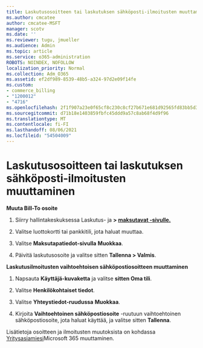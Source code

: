 ```yaml
---
title: Laskutusosoitteen tai laskutuksen sähköposti-ilmoitusten muuttaminen
ms.author: cmcatee
author: cmcatee-MSFT
manager: scotv
ms.date: ''
ms.reviewer: tugu, jmueller
ms.audience: Admin
ms.topic: article
ms.service: o365-administration
ROBOTS: NOINDEX, NOFOLLOW
localization_priority: Normal
ms.collection: Adm_O365
ms.assetid: ef2df989-8539-48b5-a324-97d2e09f14fe
ms.custom:
- commerce_billing
- "1200012"
- "4716"
ms.openlocfilehash: 2f1f907a23e0f65cf8c230c8cf27b671e681d92565fd83bb5d39ebf3c53ab9fd
ms.sourcegitcommit: d71b18e1403859fbfc45ddd9a57c8ab68f4d9f96
ms.translationtype: MT
ms.contentlocale: fi-FI
ms.lasthandoff: 08/06/2021
ms.locfileid: "54504009"
---
```

# <a name="change-billing-address-or-billing-email-notifications"></a>Laskutusosoitteen tai laskutuksen sähköposti-ilmoitusten muuttaminen

**Muuta Bill-To osoite**

1. Siirry hallintakeskuksessa Laskutus- ja **> [maksutavat -sivulle.](https://go.microsoft.com/fwlink/p/?linkid=2018806)**

2. Valitse luottokortti tai pankkitili, jota haluat muuttaa.

3. Valitse **Maksutapatiedot-sivulla** **Muokkaa**.

4. Päivitä laskutusosoite ja valitse sitten **Tallenna > Valmis**.

**Laskutusilmoitusten vaihtoehtoisen sähköpostiosoitteen muuttaminen** 

1. Napsauta **Käyttäjä-kuvaketta** ja valitse **sitten Oma tili**.

2. Valitse **Henkilökohtaiset tiedot**.

3. Valitse **Yhteystiedot-ruudussa** **Muokkaa**.

4. Kirjoita **Vaihtoehtoinen sähköpostiosoite** -ruutuun vaihtoehtoinen sähköpostiosoite, jota haluat käyttää, ja valitse sitten **Tallenna**.

Lisätietoja osoitteen ja ilmoitusten muutoksista on kohdassa [Yritysasiamiesi](/microsoft-365/commerce/billing-and-payments/change-your-billing-addresses)Microsoft 365 muuttaminen.
